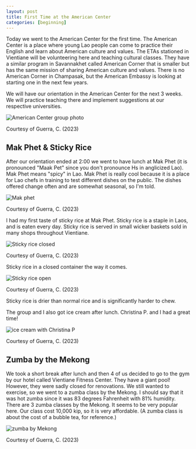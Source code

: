 ```yaml
---
layout: post
title: First Time at the American Center
categories: [beginning]
---
```


Today we went to the American Center for the first time. The American Center is a place where young Lao people can come to practice their English and learn about American culture and values. The ETAs stationed in Vientiane will be volunteering here and teaching cultural classes. They have a similar program in Savannakhet called American Corner that is smaller but has the same mission of sharing American culture and values. There is no American Corner in Champasak, but the American Embassy is looking at starting one in the next few years.

We will have our orientation in the American Center for the next 3 weeks. We will practice teaching there and implement suggestions at our respective universities. 

![American Center group photo](https://lh3.googleusercontent.com/pw/AIL4fc9Ce0h9fCdRh3n2hW3T5qbHST25DEM3hAL26NCjmINB450Uueyoy8Ce1mzUBsiCtJ7rjQv0SIHoCH9qV418vXylpENu_3ZRNStZvaf5bs7iAs1E3Y_U=w1000)

Courtesy of Guerra, C. (2023)

## Mak Phet & Sticky Rice

After our orientation ended at 2:00 we went to have lunch at Mak Phet (it is pronounced "Maak Pet" since you don't pronounce Hs in anglicized Lao). Mak Phet means "spicy" in Lao. Mak Phet is really cool because it is a place for Lao chefs in training to test different dishes on the public. The dishes offered change often and are somewhat seasonal, so I'm told. 

![Mak phet](https://lh3.googleusercontent.com/pw/AIL4fc_YE9CX_X9TxKBrWfvvXItfDUZ-fRa44a7W_KgHj-8fUtstvzphHIZaTGxUVmL1g1mmUlBodOsYiGnVRyD-wYx1ebtURhJ_zVPPXRV7h8CGustIia-1=w1000)

Courtesy of Guerra, C. (2023)

I had my first taste of sticky rice at Mak Phet. Sticky rice is a staple in Laos, and is eaten every day. Sticky rice is served in small wicker baskets sold in many shops throughout Vientiane. 

![Sticky rice closed](https://lh3.googleusercontent.com/pw/AIL4fc-l5zfoEgO5pjXRvvr_hwOUGpEkzGZIeGp2Q15BCuiAcJFe3dfHyo2wpVhlgFZgztcVQNVkM5dHPzZY2snP4_l7ruJxUcBAHAs7VyIx6I-H85r3-DKK=w1000)

Courtesy of Guerra, C. (2023)

Sticky rice in a closed container the way it comes. 

![Sticky rice open](https://lh3.googleusercontent.com/pw/AIL4fc-l5zfoEgO5pjXRvvr_hwOUGpEkzGZIeGp2Q15BCuiAcJFe3dfHyo2wpVhlgFZgztcVQNVkM5dHPzZY2snP4_l7ruJxUcBAHAs7VyIx6I-H85r3-DKK=w1000)

Courtesy of Guerra, C. (2023)

Sticky rice is drier than normal rice and is significantly harder to chew.

The group and I also got ice cream after lunch. Christina P. and I had a great time!

![ice cream with Christina P](https://lh3.googleusercontent.com/pw/AIL4fc_2PXsIPdFeSTxnp5iZGqqnxKZzJw99xul4Gcj-h1xpx9AFQzC-vYh6MfR6cwKQIUcxzJmB0P-7yjdpACn1H3BTAocraIOaeh6PsplCgr2xZs795gad=w1000)

Courtesy of Guerra, C. (2023)

## Zumba by the Mekong

We took a short break after lunch and then 4 of us decided to go to the gym by our hotel called Vientiane Fitness Center. They have a giant pool! However, they were sadly closed for renovations. We still wanted to exercise, so we went to a zumba class by the Mekong. I should say that it was hot zumba since it was 83 degrees Fahrenheit with 81% humidity. There are 3 zumba classes by the Mekong. It seems to be very popular here. Our class cost 10,000 kip, so it is very affordable. (A zumba class is about the cost of a bubble tea, for reference.)

![zumba by Mekong](https://lh3.googleusercontent.com/pw/AIL4fc-PYj-7mKlJuBqiLamQaiKRkjBc48bRqp5T6Ro6HaYPNHH9fq3wCJTTmVwGPvL9AwtsceoEFC2R2qEIx-mQa__LzCWi8QkMeR7wZa44pYubkU0tGbyv=w1000)

Courtesy of Guerra, C. (2023)

<!-- Hello and welcome. The only purpose of this post is to greet you when your site comes alive for the first time.  
This post will demonstrate some of the more common content & elements found in posts.  
Feel free to delete this post when you are ready to publish your first post.  

Lorem ipsum dolor sit amet, consectetur adipiscing elit. Fusce bibendum neque eget nunc mattis eu sollicitudin enim tincidunt. Vestibulum lacus tortor, ultricies id dignissim ac, bibendum in velit.

## Some great heading (h2)

Proin convallis mi ac felis pharetra aliquam. Curabitur dignissim accumsan rutrum. In arcu magna, aliquet vel pretium et, molestie et arcu.


Mauris lobortis nulla et felis ullamcorper bibendum. Phasellus et hendrerit mauris. Proin eget nibh a massa vestibulum pretium. Suspendisse eu nisl a ante aliquet bibendum quis a nunc. Praesent varius interdum vehicula. Aenean risus libero, placerat at vestibulum eget, ultricies eu enim. Praesent nulla tortor, malesuada adipiscing adipiscing sollicitudin, adipiscing eget est.

## Another great heading (h2)

Lorem ipsum dolor sit amet, consectetur adipiscing elit. Fusce bibendum neque eget nunc mattis eu sollicitudin enim tincidunt. Vestibulum lacus tortor, ultricies id dignissim ac, bibendum in velit.

### Some great subheading (h3)

Proin convallis mi ac felis pharetra aliquam. Curabitur dignissim accumsan rutrum. In arcu magna, aliquet vel pretium et, molestie et arcu. Mauris lobortis nulla et felis ullamcorper bibendum.

Phasellus et hendrerit mauris. Proin eget nibh a massa vestibulum pretium. Suspendisse eu nisl a ante aliquet bibendum quis a nunc.

### Some great subheading (h3)

Praesent varius interdum vehicula. Aenean risus libero, placerat at vestibulum eget, ultricies eu enim. Praesent nulla tortor, malesuada adipiscing adipiscing sollicitudin, adipiscing eget est.

> This quote will *change* your life. It will reveal the <i>secrets</i> of the universe, and all the wonders of humanity. Don't <em>misuse</em> it.

Lorem ipsum dolor sit amet, consectetur adipiscing elit. Fusce bibendum neque eget nunc mattis eu sollicitudin enim tincidunt.

### Some great subheading (h3)

Vestibulum lacus tortor, ultricies id dignissim ac, bibendum in velit. Proin convallis mi ac felis pharetra aliquam. Curabitur dignissim accumsan rutrum.

In arcu magna, aliquet vel pretium et, molestie et arcu. Mauris lobortis nulla et felis ullamcorper bibendum. Phasellus et hendrerit mauris.

#### You might want a sub-subheading (h4)

In arcu magna, aliquet vel pretium et, molestie et arcu. Mauris lobortis nulla et felis ullamcorper bibendum. Phasellus et hendrerit mauris.

In arcu magna, aliquet vel pretium et, molestie et arcu. Mauris lobortis nulla et felis ullamcorper bibendum. Phasellus et hendrerit mauris.

#### But it's probably overkill (h4)

In arcu magna, aliquet vel pretium et, molestie et arcu. Mauris lobortis nulla et felis ullamcorper bibendum. Phasellus et hendrerit mauris.

##### Could be a smaller sub-heading, `pacman` (h5)

In arcu magna, aliquet vel pretium et, molestie et arcu. Mauris lobortis nulla et felis ullamcorper bibendum. Phasellus et hendrerit mauris.

###### Small yet significant sub-heading  (h6)

In arcu magna, aliquet vel pretium et, molestie et arcu. Mauris lobortis nulla et felis ullamcorper bibendum. Phasellus et hendrerit mauris.

### Highlight the code please!!

{% highlight c %}
float Q_rsqrt( float number )
{
	long i;
	float x2, y;
	const float threehalfs = 1.5F;

	x2 = number * 0.5F;
	y  = number;
	i  = * ( long * ) &y;                       // evil floating point bit level hacking
	i  = 0x5f3759df - ( i >> 1 );               // what the fuck? 
	y  = * ( float * ) &i;
	y  = y * ( threehalfs - ( x2 * y * y ) );   // 1st iteration
//	y  = y * ( threehalfs - ( x2 * y * y ) );   // 2nd iteration, this can be removed

	return y;
}
{% endhighlight %}

### Oh hai, an unordered list!!

In arcu magna, aliquet vel pretium et, molestie et arcu. Mauris lobortis nulla et felis ullamcorper bibendum. Phasellus et hendrerit mauris.

- First item, yo
- Second item, dawg
- Third item, what what?!
- Fourth item, fo sheezy my neezy

### Oh hai, an ordered list!!

In arcu magna, aliquet vel pretium et, molestie et arcu. Mauris lobortis nulla et felis ullamcorper bibendum. Phasellus et hendrerit mauris.

1. First item, yo
2. Second item, dawg
3. Third item, what what?!
4. Fourth item, fo sheezy my neezy

## Headings are cool! (h2)

Proin eget nibh a massa vestibulum pretium. Suspendisse eu nisl a ante aliquet bibendum quis a nunc. Praesent varius interdum vehicula. Aenean risus libero, placerat at vestibulum eget, ultricies eu enim. Praesent nulla tortor, malesuada adipiscing adipiscing sollicitudin, adipiscing eget est.

Praesent nulla tortor, malesuada adipiscing adipiscing sollicitudin, adipiscing eget est.

Proin eget nibh a massa vestibulum pretium. Suspendisse eu nisl a ante aliquet bibendum quis a nunc.

### Tables

Title 1               | Title 2               | Title 3               | Title 4
--------------------- | --------------------- | --------------------- | ---------------------
lorem                 | lorem ipsum           | lorem ipsum dolor     | lorem ipsum dolor sit
lorem ipsum dolor sit | lorem ipsum dolor sit | lorem ipsum dolor sit | lorem ipsum dolor sit
lorem ipsum dolor sit | lorem ipsum dolor sit | lorem ipsum dolor sit | lorem ipsum dolor sit
lorem ipsum dolor sit | lorem ipsum dolor sit | lorem ipsum dolor sit | lorem ipsum dolor sit

Title 1 | Title 2 | Title 3 | Title 4
--- | --- | --- | ---
lorem | lorem ipsum | lorem ipsum dolor | lorem ipsum dolor sit
lorem ipsum dolor sit amet | lorem ipsum dolor sit amet consectetur | lorem ipsum dolor sit amet | lorem ipsum dolor sit
lorem ipsum dolor | lorem ipsum | lorem | lorem ipsum
lorem ipsum dolor | lorem ipsum dolor sit | lorem ipsum dolor sit amet | lorem ipsum dolor sit amet consectetur -->
